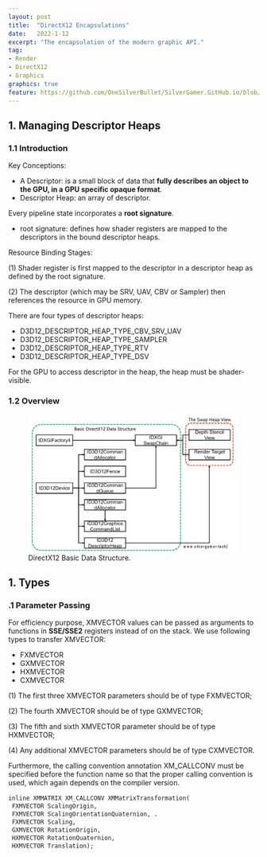 ```yaml
---
layout: post
title:  "DirectX12 Encapsulations"
date:   2022-1-12
excerpt: "The encapsulation of the modern graphic API."
tag:
- Render 
- DirectX12
- Graphics
graphics: true
feature: https://github.com/OneSilverBullet/SilverGamer.GitHub.io/blob/gh-pages/_img/blogHead/directX12partI.jpg
---
```


## 1. Managing Descriptor Heaps

### 1.1 Introduction

Key Conceptions:
* A Descriptor: is a small block of data that **fully describes an object to the GPU, in a GPU specific opaque format**.
* Descriptor Heap: an array of descriptor.

Every pipeline state incorporates a **root signature**.
* root signature: defines how shader registers are mapped to the descriptors in the bound descriptor heaps.

Resource Binding Stages:

(1) Shader register is first mapped to the descriptor in a descriptor heap as defined by the root signature. 

(2) The descriptor (which may be SRV, UAV, CBV or Sampler) then references the resource in GPU memory.

There are four types of descriptor heaps:
* D3D12_DESCRIPTOR_HEAP_TYPE_CBV_SRV_UAV
* D3D12_DESCRIPTOR_HEAP_TYPE_SAMPLER
* D3D12_DESCRIPTOR_HEAP_TYPE_RTV
* D3D12_DESCRIPTOR_HEAP_TYPE_DSV

For the GPU to access descriptor in the heap, the heap must be shader-visible.


### 1.2 Overview





<figure>
    <a href="https://raw.githubusercontent.com/OneSilverBullet/SilverGamer.GitHub.io/gh-pages/_img/DirectXP1Fig/DataStructure.png"><img src="https://raw.githubusercontent.com/OneSilverBullet/SilverGamer.GitHub.io/gh-pages/_img/DirectXP1Fig/DataStructure.png" align="center"></a>
    <figcaption>DirectX12 Basic Data Structure.</figcaption>
</figure>

## 1. Types

### .1 Parameter Passing

For efficiency purpose, XMVECTOR values can be passed as arguments to functions in **SSE/SSE2** registers instead of on the stack. We use following types to transfer XMVECTOR:
* FXMVECTOR
* GXMVECTOR
* HXMVECTOR
* CXMVECTOR

(1) The first three XMVECTOR parameters should be of type FXMVECTOR;

(2) The fourth XMVECTOR should be of type GXMVECTOR;

(3) The fifth and sixth XMVECTOR parameter should be of type HXMVECTOR;

(4) Any additional XMVECTOR parameters should be of type CXMVECTOR. 

Furthermore, the calling convention annotation XM_CALLCONV must be specified before the function name so that the proper calling
convention is used, which again depends on the compiler version.

```
inline XMMATRIX XM_CALLCONV XMMatrixTransformation(
 FXMVECTOR ScalingOrigin,
 FXMVECTOR ScalingOrientationQuaternion, .
 FXMVECTOR Scaling,
 GXMVECTOR RotationOrigin,
 HXMVECTOR RotationQuaternion,
 HXMVECTOR Translation);
```

